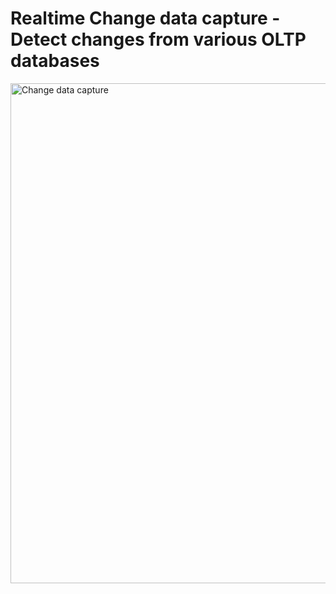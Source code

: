 # Realtime Change data capture - Detect changes from various OLTP databases

<img src="https://tinybird-blog.ghost.io/content/images/2023/10/real-time-change-data-capture-1.png" alt="Change data capture" width="800"/>
